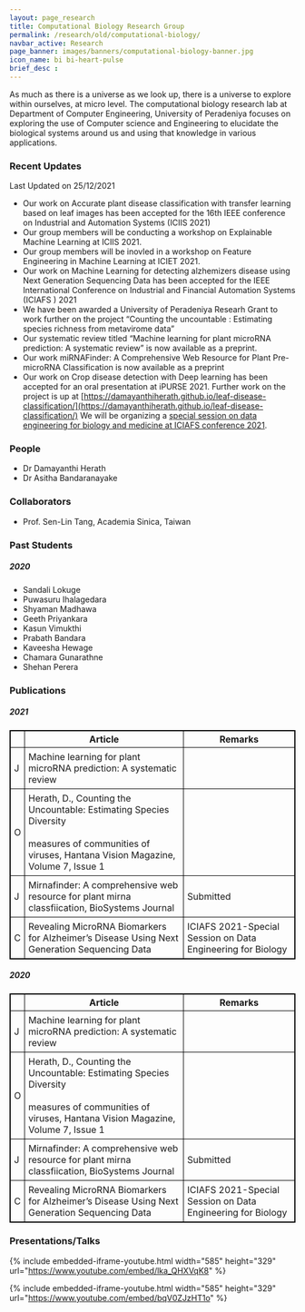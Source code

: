 ```yaml
---
layout: page_research
title: Computational Biology Research Group
permalink: /research/old/computational-biology/
navbar_active: Research
page_banner: images/banners/computational-biology-banner.jpg
icon_name: bi bi-heart-pulse
brief_desc : 
---
```


As much as there is a universe as we look up, there is a universe to explore within ourselves, at micro level. The computational biology research lab at Department of Computer Engineering, University of Peradeniya focuses on exploring the use of Computer science and Engineering to elucidate the biological systems around us and using that knowledge in various applications.

### Recent Updates
Last Updated on 25/12/2021

- Our work on Accurate plant disease classification with transfer learning based on leaf images has been accepted for the 16th IEEE conference on Industrial and Automation Systems (ICIIS 2021)
- Our group members will be conducting a workshop on Explainable Machine Learning at ICIIS 2021.
- Our group members will be inovled in a workshop on Feature Engineering in Machine Learning at ICIET 2021.
- Our work on Machine Learning for detecting alzhemizers disease using Next Generation Sequencing Data has been accepted for the IEEE International Conference on Industrial and Financial Automation Systems (ICIAFS ) 2021
- We have been awarded a University of Peradeniya Researh Grant to work further on the project “Counting the uncountable : Estimating species richness from metavirome data”
- Our systematic review titled “Machine learning for plant microRNA prediction: A systematic review” is now available as a preprint.
- Our work miRNAFinder: A Comprehensive Web Resource for Plant Pre-microRNA Classification is now available as a preprint
- Our work on Crop disease detection with Deep learning has been accepted for an oral presentation at iPURSE 2021. Further work on the project is up at [https://damayanthiherath.github.io/leaf-disease-classification/](https://damayanthiherath.github.io/leaf-disease-classification/)
We will be organizing a [special session on data engineering for biology and medicine at ICIAFS conference 2021](http://spsr.sltc.ac.lk/events/iciafs-2021/for-authors/cfp-special-sessions/debm/).

### People

- Dr Damayanthi Herath
- Dr Asitha Bandaranayake

### Collaborators

- Prof. Sen-Lin Tang, Academia Sinica, Taiwan

### Past Students

##### 2020
- Sandali Lokuge
- Puwasuru Ihalagedara
- Shyaman Madhawa
- Geeth Priyankara
- Kasun Vimukthi
- Prabath Bandara
- Kaveesha Hewage
- Chamara Gunarathne
- Shehan Perera

### Publications

##### 2021

|  	| Article 	| Remarks 	|
|---	|---	|---	|
| J 	| Machine learning for plant microRNA prediction: A systematic review 	|  	|
| O 	| Herath, D., Counting the Uncountable: Estimating Species Diversity<br><br>measures of communities of viruses, Hantana Vision Magazine, Volume 7, Issue 1 	|  	|
| J 	| Mirnafinder: A comprehensive web resource for plant mirna classfiication, BioSystems Journal 	| Submitted 	|
| C 	| Revealing MicroRNA Biomarkers for Alzheimer’s Disease Using Next Generation Sequencing Data 	| ICIAFS 2021-Special Session on Data Engineering for Biology 	|


##### 2020

|  	| Article 	| Remarks 	|
|---	|---	|---	|
| J 	| Machine learning for plant microRNA prediction: A systematic review 	|  	|
| O 	| Herath, D., Counting the Uncountable: Estimating Species Diversity<br><br>measures of communities of viruses, Hantana Vision Magazine, Volume 7, Issue 1 	|  	|
| J 	| Mirnafinder: A comprehensive web resource for plant mirna classfiication, BioSystems Journal 	| Submitted 	|
| C 	| Revealing MicroRNA Biomarkers for Alzheimer’s Disease Using Next Generation Sequencing Data 	| ICIAFS 2021-Special Session on Data Engineering for Biology 	|




### Presentations/Talks

{% include embedded-iframe-youtube.html width="585" height="329" url="https://www.youtube.com/embed/lka_QHXVqK8" %}

{% include embedded-iframe-youtube.html width="585" height="329" url="https://www.youtube.com/embed/bqV0ZJzHT1o" %}


<style>
table, th, td {
    border: 1px solid black;
}
td{
    padding: 6px;
}
</style>
